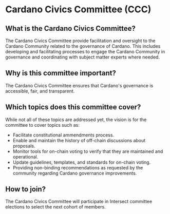 # Cardano Civics Committee (CCC)

## What is the Cardano Civics Committee?

The Cardano Civics Committee provide facilitation and oversight to the Cardano Community related to the governance of Cardano. This includes developing and facilitating processes to engage the Cardano Community in governance and coordinating with subject matter experts where needed.

## Why is this committee important?

The Cardano Civics Committee ensures that Cardano's governance is accessible, fair, and transparent.

## Which topics does this committee cover?

While not all of these topics are addressed yet, the vision is for the committee to cover topics such as:

* Facilitate constitutional ammendments process.
* Enable and maintain the history of off-chain discussions about proposals.
* Monitor tools for on-chain voting to verify that they are maintained and operational.
* Update guidelines, templates, and standards for on-chain voting.
* Providing non-binding recommendations as requested by the community regarding Cardano governance improvements.

## How to join?

The Cardano Civics Committee will participate in Intersect committee elections to select the next cohort of members.
